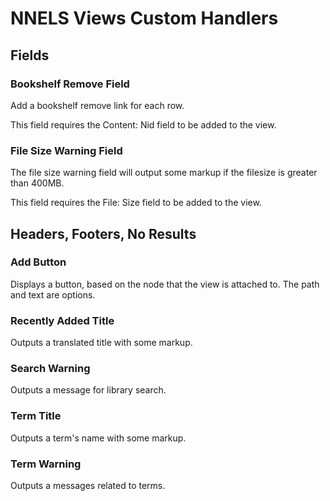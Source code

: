 # NNELS Views Custom Handlers

## Fields

### Bookshelf Remove Field

Add a bookshelf remove link for each row.

This field requires the Content: Nid field to be added to the view.

### File Size Warning Field

The file size warning field will output some markup if the filesize is greater than 400MB.

This field requires the File: Size field to be added to the view.

## Headers, Footers, No Results

### Add Button

Displays a button, based on the node that the view is attached to. The path and text are options.

### Recently Added Title

Outputs a translated title with some markup.

### Search Warning

Outputs a message for library search.

### Term Title

Outputs a term's name with some markup.

### Term Warning

Outputs a messages related to terms.
